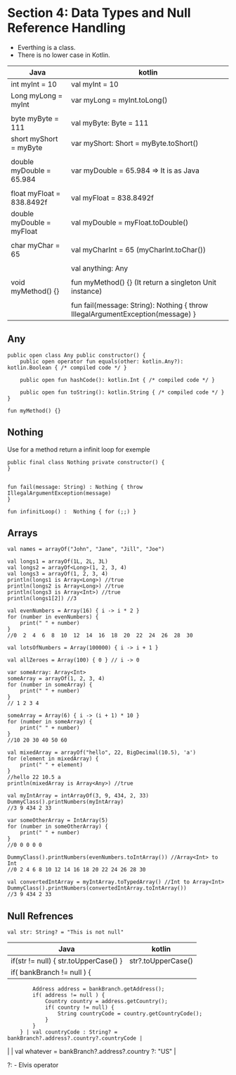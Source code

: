 # Section 4: Data Types and Null Reference Handling
- Everthing is a class. 
- There is no lower case in Kotlin.

| Java | kotlin |
| ----- | ----- |
| int myInt = 10 | val myInt = 10 |
| Long myLong = myInt | var myLong = myInt.toLong() |
|  |  |
| byte myByte = 111 | val myByte: Byte = 111 |
| short myShort = myByte | var myShort: Short = myByte.toShort() |
|  |  |
| double myDouble = 65.984 | var myDouble = 65.984 => It is as Java |
|  |  |
| float myFloat = 838.8492f | val myFloat = 838.8492f |
| double myDouble = myFloat | val myDouble = myFloat.toDouble() |
|  |  |
| char myChar = 65 | val myCharInt = 65 (myCharInt.toChar()) |
|  |  |
|  | val anything: Any |
|  |  |
| void myMethod() {} | fun myMethod() {} (It return a singleton Unit instance) |
|  |  |
|  | fun fail(message: String): Nothing { throw IllegalArgumentException(message) } |

## Any

```
public open class Any public constructor() {
    public open operator fun equals(other: kotlin.Any?): kotlin.Boolean { /* compiled code */ }

    public open fun hashCode(): kotlin.Int { /* compiled code */ }

    public open fun toString(): kotlin.String { /* compiled code */ }
}

fun myMethod() {}
```

## Nothing
Use for a method return a infinit loop for exemple

```
public final class Nothing private constructor() {
}


fun fail(message: String) : Nothing { throw IllegalArgumentException(message)
}

fun infinitLoop() :  Nothing { for (;;) }
```

## Arrays

```
val names = arrayOf("John", "Jane", "Jill", "Joe")

val longs1 = arrayOf(1L, 2L, 3L)
val longs2 = arrayOf<Long>(1, 2, 3, 4)
val longs3 = arrayOf(1, 2, 3, 4)
println(longs1 is Array<Long>) //true
println(longs2 is Array<Long>) //true
println(longs3 is Array<Int>) //true
println(longs1[2]) //3

val evenNumbers = Array(16) { i -> i * 2 }
for (number in evenNumbers) {
	print(" " + number)
}
//0  2  4  6  8  10  12  14  16  18  20  22  24  26  28  30

val lotsOfNumbers = Array(100000) { i -> i + 1 }

val allZeroes = Array(100) { 0 } // i -> 0

var someArray: Array<Int>
someArray = arrayOf(1, 2, 3, 4)
for (number in someArray) {
	print(" " + number)
}
// 1 2 3 4

someArray = Array(6) { i -> (i + 1) * 10 }
for (number in someArray) {
	print(" " + number)
}
//10 20 30 40 50 60

val mixedArray = arrayOf("hello", 22, BigDecimal(10.5), 'a')
for (element in mixedArray) {
	print(" " + element)
}
//hello 22 10.5 a
println(mixedArray is Array<Any>) //true

val myIntArray = intArrayOf(3, 9, 434, 2, 33)
DummyClass().printNumbers(myIntArray)
//3 9 434 2 33

var someOtherArray = IntArray(5)
for (number in someOtherArray) {
	print(" " + number)
}
//0 0 0 0 0

DummyClass().printNumbers(evenNumbers.toIntArray()) //Array<Int> to Int
//0 2 4 6 8 10 12 14 16 18 20 22 24 26 28 30

val convertedIntArray = myIntArray.toTypedArray() //Int to Array<Int>
DummyClass().printNumbers(convertedIntArray.toIntArray())
//3 9 434 2 33
```

## Null Refrences

```
val str: String? = "This is not null"
```

| Java | kotlin |
| ----- | ----- |
| if(str != null) { str.toUpperCase() } | str?.toUpperCase() |
| if( bankBranch != null ) {
            Address address = bankBranch.getAddress();
            if( address != null ) {
                Country country = address.getCountry();
                if( country != null) {
                    String countryCode = country.getCountryCode();
                }
            }
        } | val countryCode : String? = bankBranch?.address?.country?.countryCode |
|  | val whatever = bankBranch?.address?.country ?: "US" |

?: - Elvis operator
































